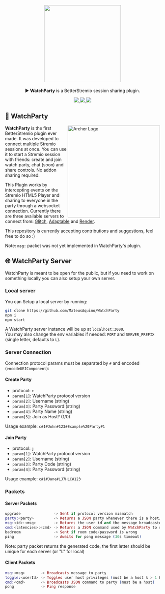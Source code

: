 <h1 align="center">
  <img width="250" src="./logo.png" align="center"></img>
</h1>

<p align="center">▶️ <strong>WatchParty</strong> is a BetterStremio session sharing plugin.</p>

<p align="center">
  <a href="https://dramatic-hazel-epoch.glitch.me">
    <img src="https://img.shields.io/website?url=https%3A%2F%2Fdramatic-hazel-epoch.glitch.me&label=Glitch"></img>
  </a>
  <a href="https://watch-party.adaptable.app">
    <img src="https://img.shields.io/website?url=https%3A%2F%2Fwatch-party.adaptable.app&label=Adaptable"></img>
  </a>
  <a href="https://watchparty-kyiy.onrender.com">
    <img src="https://img.shields.io/website?url=https%3A%2F%2Fwatchparty-kyiy.onrender.com&label=Render"></img>
  </a>
</p>

## 🎉 WatchParty

<p align="left">
  <a target="_blank" href="https://github.com/MateusAquino/WatchParty/assets/16140783/bbe21561-c07a-48ae-9cf0-9613cbde665a">
    <img width="300px" alt="Archer Logo" title="Archer Logo" align="right" src="https://github.com/MateusAquino/WatchParty/assets/16140783/5e986203-361b-4ef8-bd21-69bee97cdfcd"></img>
  </a>
</p>

**WatchParty** is the first BetterStremio plugin ever made. It was developed to connect multiple Stremio sessions at once. You can use it to start a Stremio session with friends: create and join watch party, chat (soon) and share controls. No addon sharing required.

This Plugin works by intercepting events on the Stremio HTML5 Player and sharing to everyone in the party through a websocket connection. Currently there are three available servers to connect from: [Glitch](https://dramatic-hazel-epoch.glitch.me), [Adaptable](https://watch-party.adaptable.app) and [Render](https://watchparty-kyiy.onrender.com).

This repository is currently accepting contributions and suggestions, feel free to do so :)

Note: `msg:` packet was not yet implemented in WatchParty's plugin.

## 🌐 WatchParty Server

WatchParty is meant to be open for the public, but if you need to work on something locally you can also setup your own server.

### Local server

You can Setup a local server by running:

```bash
git clone https://github.com/MateusAquino/WatchParty
npm i
npm start
```

A WatchParty server instance will be up at `localhost:3000`.  
You may also change the env variables if needed: `PORT` and `SERVER_PREFIX` (single letter, defaults to `L`).

### Server Connection

Connection protocol params must be separated by `#` and encoded (`encodeURIComponent`):

#### Create Party

- protocol: `c`
- `param[1]`: WatchParty protocol version
- `param[2]`: Username (string)
- `param[3]`: Party Password (string)
- `param[4]`: Party Name (string)
- `param[5]`: Join as Host? (1/0)

Usage example: `c#1#John#123#Example%20Party#1`

#### Join Party

- protocol: `j`
- `param[1]`: WatchParty protocol version
- `param[2]`: Username (string)
- `param[3]`: Party Code (string)
- `param[4]`: Party Password (string)

Usage example: `c#1#Jane#LJ7HLC#123`

### Packets

#### Server Packets

```elixir
upgrade               -> Sent if protocol version mismatch  
party:<party>         -> Returns a JSON party whenever there is a host/clients update  
msg:<id>:<msg>        -> Returns the user id and the message broadcasted to the party  
cmd:<latencies>:<cmd> -> Returns a JSON command used by WatchParty to sync actions and the sum of latencies from one client to another (example `cmd:130:go:["player", {...}]`)  
badroom               -> Sent if room code/password is wrong  
ping                  -> Awaits for pong message (30s timeout)
```

Note: party packet returns the generated code, the first letter should be unique for each server (or "L" for local)

#### Client Packets

```elixir
msg:<msg>       -> Broadcasts message to party  
toggle:<userId> -> Toggles user host privileges (must be a host & > 1 host in the party)  
cmd:<cmd>       -> Broadcasts JSON command to party (must be a host)  
pong            -> Ping response
```
